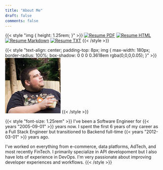 ```yaml
---
title: "About Me"
draft: false
comments: false
---
```


{{< style "img { height: 1.25rem; }" >}}
[![Resume PDF](https://img.shields.io/badge/resume-pdf-red?style=flat-square)](https://github.com/evopix/resume/releases/latest/download/resume.pdf)
[![Resume HTML](https://img.shields.io/badge/resume-html-blue?style=flat-square)](https://github.com/evopix/resume/releases/latest/download/resume.html)
[![Resume Markdown](https://img.shields.io/badge/resume-markdown-9cf?style=flat-square)](https://github.com/evopix/resume/releases/latest/download/resume.md)
[![Resume TXT](https://img.shields.io/badge/resume-txt-lightgrey?style=flat-square)](https://github.com/evopix/resume/releases/latest/download/resume.txt)
{{< /style >}}

{{< style "text-align: center; padding-top: 8px; img { max-width: 180px; border-radius: 100%; box-shadow: 0 0 0 0.3618em rgba(0,0,0,0.05); }" >}}
![Brandon Summers](/images/me.png)
{{< /style >}}

{{< style "font-size: 1.25rem" >}}
I've been a Software Engineer for {{< years "2005-09-01" >}} years now. I spent the first 6 years of my career as a Full Stack Engineer but transitioned to Backend full-time {{< years "2012-03-01" >}} years ago.

I've worked on everything from e-commerce, data platforms, AdTech, and most recently FinTech. I primarily specialize in API developoment but I also have lots of experience in DevOps. I'm very passionate about improving developer experiences and workflows.
{{< /style >}}